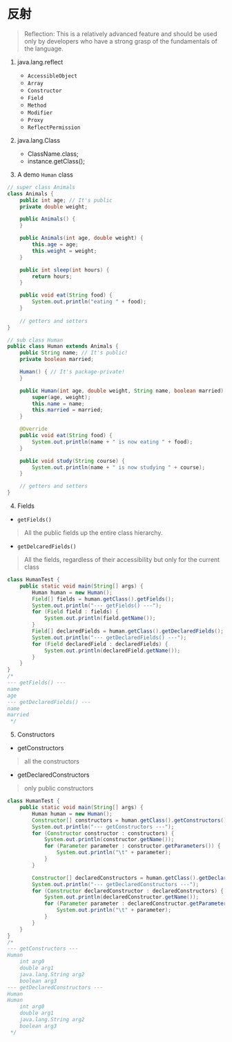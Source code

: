 # 反射

> Reflection: This is a relatively advanced feature and should be used only by developers who have a strong grasp of the fundamentals of the language.

1. java.lang.reflect
    - `AccessibleObject` 
    - `Array` 
    - `Constructor` 
    - `Field` 
    - `Method` 
    - `Modifier` 
    - `Proxy` 
    - `ReflectPermission`

2. java.lang.Class
    - ClassName.class;
    - instance.getClass();
    
3. A demo `Human` class

```java
// super class Animals
class Animals {
    public int age; // It's public
    private double weight;

    public Animals() {
    }

    public Animals(int age, double weight) {
        this.age = age;
        this.weight = weight;
    }

    public int sleep(int hours) {
        return hours;
    }

    public void eat(String food) {
        System.out.println("eating " + food);
    }
    
    // getters and setters
}
```

```java
// sub class Human
public class Human extends Animals {
    public String name; // It's public!
    private boolean married;

    Human() { // It's package-private!
    }

    public Human(int age, double weight, String name, boolean married) {
        super(age, weight);
        this.name = name;
        this.married = married;
    }

    @Override
    public void eat(String food) {
        System.out.println(name + " is now eating " + food);
    }

    public void study(String course) {
        System.out.println(name + " is now studying " + course);
    }

    // getters and setters
}
```

4. Fields
- `getFields()`

> All the public fields up the entire class hierarchy.

- `getDelcaredFields()`

> All the fields, regardless of their accessibility but only for the current class 

```java
class HumanTest {
    public static void main(String[] args) {
        Human human = new Human();
        Field[] fields = human.getClass().getFields();
        System.out.println("--- getFields() ---");
        for (Field field : fields) {
            System.out.println(field.getName());
        }
        Field[] declaredFields = human.getClass().getDeclaredFields();
        System.out.println("--- getDeclaredFields() ---");
        for (Field declaredField : declaredFields) {
            System.out.println(declaredField.getName());
        }
    }
}
/*
--- getFields() ---
name
age
--- getDeclaredFields() ---
name
married
 */
```

5. Constructors

- getConstructors

> all the constructors

- getDeclaredConstructors

>  only public constructors

```java
class HumanTest {
    public static void main(String[] args) {
        Human human = new Human();
        Constructor[] constructors = human.getClass().getConstructors();
        System.out.println("--- getConstructors ---");
        for (Constructor constructor : constructors) {
            System.out.println(constructor.getName());
            for (Parameter parameter : constructor.getParameters()) {
                System.out.println("\t" + parameter);
            }
        }

        Constructor[] declaredConstructors = human.getClass().getDeclaredConstructors();
        System.out.println("--- getDeclaredConstructors ---");
        for (Constructor declaredConstructor : declaredConstructors) {
            System.out.println(declaredConstructor.getName());
            for (Parameter parameter : declaredConstructor.getParameters()) {
                System.out.println("\t" + parameter);
            }
        }
    }
}
/*
--- getConstructors ---
Human
	int arg0
	double arg1
	java.lang.String arg2
	boolean arg3
--- getDeclaredConstructors ---
Human
Human
	int arg0
	double arg1
	java.lang.String arg2
	boolean arg3
 */
```

